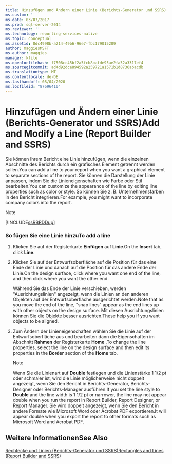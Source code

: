 ```yaml
---
title: Hinzufügen und Ändern einer Linie (Berichts-Generator und SSRS) | Microsoft-Dokumentation
ms.custom: ''
ms.date: 03/07/2017
ms.prod: sql-server-2014
ms.reviewer: ''
ms.technology: reporting-services-native
ms.topic: conceptual
ms.assetid: 8dc4998b-a214-49b6-96e7-fbc179015209
author: maggiesMSFT
ms.author: maggies
manager: kfile
ms.openlocfilehash: f7508cc45bf2a5fcb8bafde95ae2fa52a3317ef4
ms.sourcegitcommit: ad4d92dce894592a259721a1571b1d8736abacdb
ms.translationtype: MT
ms.contentlocale: de-DE
ms.lasthandoff: 08/04/2020
ms.locfileid: "87696410"
---
```

# <a name="add-and-modify-a-line-report-builder-and-ssrs"></a><span data-ttu-id="a1236-102">Hinzufügen und Ändern einer Linie (Berichts-Generator und SSRS)</span><span class="sxs-lookup"><span data-stu-id="a1236-102">Add and Modify a Line (Report Builder and SSRS)</span></span>
  <span data-ttu-id="a1236-103">Sie können Ihrem Bericht eine Linie hinzufügen, wenn die einzelnen Abschnitte des Berichts durch ein grafisches Element getrennt werden sollen.</span><span class="sxs-lookup"><span data-stu-id="a1236-103">You can add a line to your report when you want a graphical element to separate sections of the report.</span></span> <span data-ttu-id="a1236-104">Sie können die Darstellung der Linie anpassen, indem Sie die Linieneigenschaften wie Farbe oder Stil bearbeiten.</span><span class="sxs-lookup"><span data-stu-id="a1236-104">You can customize the appearance of the line by editing line properties such as color or style.</span></span> <span data-ttu-id="a1236-105">So können Sie z. B. Unternehmensfarben in den Bericht integrieren.</span><span class="sxs-lookup"><span data-stu-id="a1236-105">For example, you might want to incorporate company colors into the report.</span></span>  
  
> [!NOTE]  
>  [!INCLUDE[ssRBRDDup](../../includes/ssrbrddup-md.md)]  
  
### <a name="to-add-a-line"></a><span data-ttu-id="a1236-106">So fügen Sie eine Linie hinzu</span><span class="sxs-lookup"><span data-stu-id="a1236-106">To add a line</span></span>  
  
1.  <span data-ttu-id="a1236-107">Klicken Sie auf der Registerkarte **Einfügen** auf **Linie**.</span><span class="sxs-lookup"><span data-stu-id="a1236-107">On the **Insert** tab, click **Line**.</span></span>  
  
2.  <span data-ttu-id="a1236-108">Klicken Sie auf der Entwurfsoberfläche auf die Position für das eine Ende der Linie und danach auf die Position für das andere Ende der Linie.</span><span class="sxs-lookup"><span data-stu-id="a1236-108">On the design surface, click where you want one end of the line, and then click where you want the other end.</span></span>  
  
     <span data-ttu-id="a1236-109">Während Sie das Ende der Linie verschieben, werden "Ausrichtungslinien" angezeigt, wenn die Linien an den anderen Objekten auf der Entwurfsoberfläche ausgerichtet werden.</span><span class="sxs-lookup"><span data-stu-id="a1236-109">Note that as you move the end of the line, "snap lines" appear as the end lines up with other objects on the design surface.</span></span> <span data-ttu-id="a1236-110">Mit diesen Ausrichtungslinien können Sie die Objekte besser ausrichten.</span><span class="sxs-lookup"><span data-stu-id="a1236-110">These help you if you want objects to be aligned.</span></span>  
  
3.  <span data-ttu-id="a1236-111">Zum Ändern der Linieneigenschaften wählen Sie die Linie auf der Entwurfsoberfläche aus und bearbeiten dann die Eigenschaften im Abschnitt **Rahmen** der Registerkarte **Home** .</span><span class="sxs-lookup"><span data-stu-id="a1236-111">To change the line properties, select the line on the design surface and then edit its properties in the **Border** section of the **Home** tab.</span></span>  
  
    > [!NOTE]  
    >  <span data-ttu-id="a1236-112">Wenn Sie die Linienart auf **Double** festlegen und die Linienstärke 1 1/2 pt oder schmaler ist, wird die Linie möglicherweise nicht doppelt angezeigt, wenn Sie den Bericht in Berichts-Generator, Berichts-Designer oder Berichts-Manager ausführen.</span><span class="sxs-lookup"><span data-stu-id="a1236-112">If you set the line style to **Double** and the line width is 1 1/2 pt or narrower, the line may not appear double when you run the report in Report Builder, Report Designer, or Report Manager.</span></span> <span data-ttu-id="a1236-113">Sie wird doppelt angezeigt, wenn Sie den Bericht in andere Formate wie Microsoft Word oder Acrobat PDF exportieren.</span><span class="sxs-lookup"><span data-stu-id="a1236-113">It will appear double when you export the report to other formats such as Microsoft Word and Acrobat PDF.</span></span>  
  
## <a name="see-also"></a><span data-ttu-id="a1236-114">Weitere Informationen</span><span class="sxs-lookup"><span data-stu-id="a1236-114">See Also</span></span>  
 [<span data-ttu-id="a1236-115">Rechtecke und Linien &#40;Berichts-Generator und SSRS&#41;</span><span class="sxs-lookup"><span data-stu-id="a1236-115">Rectangles and Lines &#40;Report Builder and SSRS&#41;</span></span>](rectangles-and-lines-report-builder-and-ssrs.md)  
  
  
